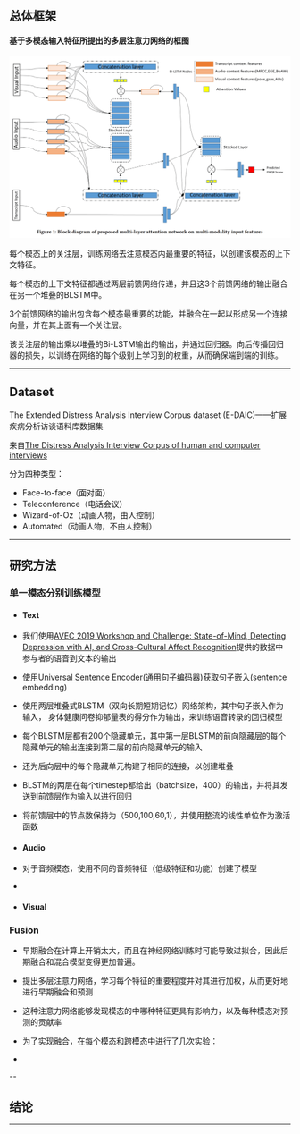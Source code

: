 ## 总体框架  

#### 基于多模态输入特征所提出的多层注意力网络的框图  

![img](../imgs/fe993184-e1d0-11e9-81b4-2a2ae2dbcce4.png)

每个模态上的关注层，训练网络去注意模态内最重要的特征，以创建该模态的上下文特征。

每个模态的上下文特征都通过两层前馈网络传递，并且这3个前馈网络的输出融合在另一个堆叠的BLSTM中。

3个前馈网络的输出包含每个模态最重要的功能，并融合在一起以形成另一个连接向量，并在其上面有一个关注层。

该关注层的输出乘以堆叠的Bi-LSTM输出的输出，并通过回归器。向后传播回归器的损失，以训练在网络的每个级别上学习到的权重，从而确保端到端的训练。

---
## Dataset

The Extended Distress Analysis Interview Corpus dataset (E-DAIC)——扩展疾病分析访谈语料库数据集

来自[The Distress Analysis Interview Corpus of human and computer interviews](http://citeseerx.ist.psu.edu/viewdoc/download?doi=10.1.1.495.3966&rep=rep1&type=pdf)

分为四种类型：
- Face-to-face（面对面）
- Teleconference（电话会议）
- Wizard-of-Oz（动画人物，由人控制）
- Automated（动画人物，不由人控制）



---

## 研究方法

### 单一模态分别训练模型

- #### Text

 - 我们使用[AVEC 2019 Workshop and Challenge: State-of-Mind, Detecting Depression with AI, and Cross-Cultural Affect Recognition](https://arxiv.org/pdf/1907.11510.pdf)提供的数据中参与者的语音到文本的输出

 - 使用[Universal Sentence Encoder(通用句子编码器)](https://arxiv.org/pdf/1803.11175.pdf)获取句子嵌入(sentence embedding)

 - 使用两层堆叠式BLSTM（双向长期短期记忆）网络架构，其中句子嵌入作为输入， 身体健康问卷抑郁量表的得分作为输出，来训练语音转录的回归模型

 - 每个BLSTM层都有200个隐藏单元，其中第一层BLSTM的前向隐藏层的每个隐藏单元的输出连接到第二层的前向隐藏单元的输入

 - 还为后向层中的每个隐藏单元构建了相同的连接，以创建堆叠

 - BLSTM的两层在每个timestep都给出（batchsize，400）的输出，并将其发送到前​​馈层作为输入以进行回归

 - 将前馈层中的节点数保持为（500,100,60,1），并使用整流的线性单位作为激活函数

- #### Audio

 - 对于音频模态，使用不同的音频特征（低级特征和功能）创建了模型

 -


- #### Visual

### Fusion

- 早期融合在计算上开销太大，而且在神经网络训练时可能导致过拟合，因此后期融合和混合模型变得更加普遍。

- 提出多层注意力网络，学习每个特征的重要程度并对其进行加权，从而更好地进行早期融合和预测

- 这种注意力网络能够发现模态的中哪种特征更具有影响力，以及每种模态对预测的贡献率

- 为了实现融合，在每个模态和跨模态中进行了几次实验：
 -


--

## 结论






















---
